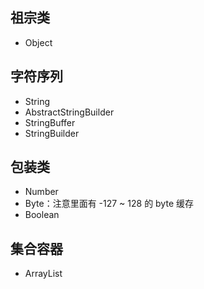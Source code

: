 ## 祖宗类
- Object

## 字符序列
- String
- AbstractStringBuilder
- StringBuffer
- StringBuilder

## 包装类
- Number
- Byte：注意里面有 -127 ~ 128 的 byte 缓存
- Boolean

## 集合容器
- ArrayList